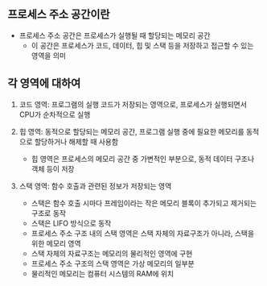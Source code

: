 ## 프로세스 주소 공간이란
- 프로세스 주소 공간은 프로세스가 실행될 때 할당되는 메모리 공간
    - 이 공간은 프로세스가 코드, 데이터, 힙 및 스택 등을 저장하고 접근할 수 있는 영역을 의미 

## 각 영역에 대하여
1. 코드 영역: 프로그램의 실행 코드가 저장되는 영역으로, 프로세스가 실행되면서 CPU가 순차적으로 실행

2. 힙 영역: 동적으로 할당되는 메모리 공간, 프로그램 실행 중에 필요한 메모리를 동적으로 할당하거나 해제할 때 사용함
    - 힙 영역은 프로세스의 메모리 공간 중 가변적인 부분으로, 동적 데이터 구조나 객체 등이 저장

3. 스택 영역: 함수 호출과 관련된 정보가 저장되는 영역
    - 스택은 함수 호출 시마다 프레임이라는 작은 메모리 블록이 추가되고 제거되는 구조로 동작
    - 스택은 LIFO 방식으로 동작
    - 프로세스 주소 구조 내의 스택 영역은 스택 자체의 자료구조가 아니라, 스택을 위한 메모리 영역
    - 스택 자체의 자료구조는 메모리의 물리적인 영역에 구현
    - 프로세스 주소 구조의 스택 영역은 가상 메모리의 일부분
    - 물리적인 메모리는 컴퓨터 시스템의 RAM에 위치